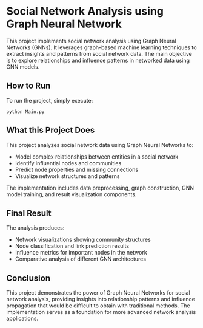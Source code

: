 <!DOCTYPE html>
<html lang="en">
<head>
  <meta charset="UTF-8">
  <meta name="viewport" content="width=device-width, initial-scale=1.0">
  <title>Social Network Analysis using Graph Neural Network</title>
</head>
<body>
  <h1>Social Network Analysis using Graph Neural Network</h1>
  <p>
    This project implements social network analysis using Graph Neural Networks (GNNs). 
    It leverages graph-based machine learning techniques to extract insights and patterns 
    from social network data. The main objective is to explore relationships and influence 
    patterns in networked data using GNN models.
  </p>

  <h2>How to Run</h2>
  <p>To run the project, simply execute:</p>
  <pre><code>python Main.py</code></pre>

  <h2>What this Project Does</h2>
  <p>This project analyzes social network data using Graph Neural Networks to:</p>
  <ul>
    <li>Model complex relationships between entities in a social network</li>
    <li>Identify influential nodes and communities</li>
    <li>Predict node properties and missing connections</li>
    <li>Visualize network structures and patterns</li>
  </ul>
  <p>
    The implementation includes data preprocessing, graph construction, GNN model training, 
    and result visualization components.
  </p>

  <h2>Final Result</h2>
  <p>The analysis produces:</p>
  <ul>
    <li>Network visualizations showing community structures</li>
    <li>Node classification and link prediction results</li>
    <li>Influence metrics for important nodes in the network</li>
    <li>Comparative analysis of different GNN architectures</li>
  </ul>

  <h2>Conclusion</h2>
  <p>
    This project demonstrates the power of Graph Neural Networks for social network analysis, 
    providing insights into relationship patterns and influence propagation that would be 
    difficult to obtain with traditional methods. The implementation serves as a foundation 
    for more advanced network analysis applications.
  </p>
</body>
</html>
